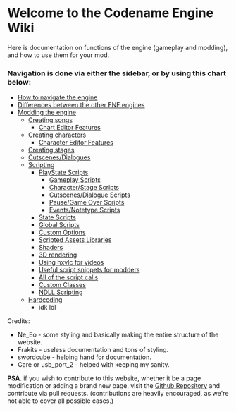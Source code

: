 # Welcome to the Codename Engine Wiki
Here is documentation on functions of the engine (gameplay and modding), and how to use them for your mod.

### Navigation is done via either the sidebar, or by using this chart below:
- <a href="./How to navigate the engine.md">How to navigate the engine</a>
- <a href="./Differences between the other FNF engines.md">Differences between the other FNF engines</a>
- <a href="./Modding The Engine/index.md">Modding the engine</a>
    - <a href="./Modding The Engine/Creating songs/index.md">Creating songs</a>
        - <a href="./Modding The Engine/Creating songs/Chart Editor Features.md">Chart Editor Features</a>
    - <a href="./Modding The Engine/Creating characters/index.md">Creating characters</a>
        - <a href="./Modding The Engine/Creating characters/Character Editor Features.md">Character Editor Features</a>
    - <a href="./Modding The Engine/Creating stages.md">Creating stages</a>
    - <a href="./Modding The Engine/Cutscenes or Dialogues.md">Cutscenes/Dialogues</a>
    - <a href="./Modding The Engine/Scripting/index.md">Scripting</a>
        - <a href="./Modding The Engine/Scripting/PlayState Scripts/index.md">PlayState Scripts</a>
            - <a href="./Modding The Engine/Scripting/PlayState Scripts/Gameplay Scripts.md">Gameplay Scripts</a>
            - <a href="./Modding The Engine/Scripting/PlayState Scripts/Character or Stage Scripts.md">Character/Stage Scripts</a>
            - <a href="./Modding The Engine/Scripting/PlayState Scripts/Cutscenes or Dialogue Scripts.md">Cutscenes/Dialogue Scripts</a>
            - <a href="./Modding The Engine/Scripting/PlayState Scripts/Pause or Game Over Scripts.md">Pause/Game Over Scripts</a>
            - <a href="./Modding The Engine/Scripting/PlayState Scripts/Events or Notetype Scripts.md">Events/Notetype Scripts</a>
        - <a href="./Modding The Engine/Scripting/State Scripts.md">State Scripts</a>
        - <a href="./Modding The Engine/Scripting/Global Scripts.md">Global Scripts</a>
        - <a href="./Modding The Engine/Scripting/Custom Options.md">Custom Options</a>
        - <a href="./Modding The Engine/Scripting/Scripted Assets Libraries.md">Scripted Assets Libraries</a>
        - <a href="./Modding The Engine/Scripting/Shaders.md">Shaders</a>
        - <a href="./Modding The Engine/Scripting/3D rendering.md">3D rendering</a>
        - <a href="./Modding The Engine/Scripting/Using hxvlc for videos.md">Using hxvlc for videos</a>
        - <a href="./Modding The Engine/Scripting/Useful script snippets for modders.md">Useful script snippets for modders</a>
        - <a href="./Modding The Engine/Scripting/All of the script calls.md">All of the script calls</a>
        - <a href="./Modding The Engine/Scripting/Custom Classes.md">Custom Classes</a>
        - <a href="./Modding The Engine/Scripting/NDLL Scripting.md">NDLL Scripting</a>
    - <a href="./Modding The Engine/Hardcoding/index.md">Hardcoding</a>
        - idk lol


Credits:
- Ne_Eo - some styling and basically making the entire structure of the website.
- Frakits - useless documentation and tons of styling.
- swordcube - helping hand for documentation.
- Care or usb_port_2 - helped with keeping my sanity.

**PSA**. if you wish to contribute to this website, whether it be a page modification or adding a brand new page, visit the <a href="https://github.com/FNF-CNE-Devs/FNF-CNE-Devs.github.io">Github Repository</a> and contribute via pull requests. (contributions are heavily encouraged, as we're not able to cover all possible cases.)
